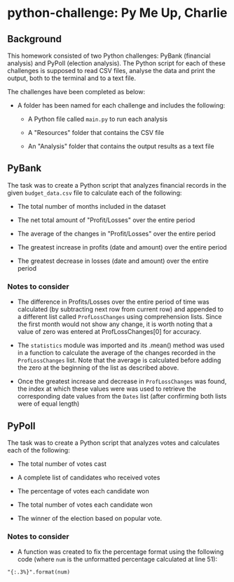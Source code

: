 # python-challenge: Py Me Up, Charlie

## Background

This homework consisted of two Python challenges: PyBank (financial analysis) and PyPoll (election analysis). The Python script for each of these challenges is supposed to read CSV files, analyse the data and print the output, both to the terminal and to a text file.

The challenges have been completed as below:
* A folder has been named for each challenge and includes the following:

    * A Python file called `main.py` to run each analysis

    * A "Resources" folder that contains the CSV file

    * An "Analysis" folder that contains the output results as a  text file

## PyBank

The task was to create a Python script that analyzes financial records in the given `budget_data.csv` file to calculate each of the following:

  * The total number of months included in the dataset

  * The net total amount of "Profit/Losses" over the entire period

  * The average of the changes in "Profit/Losses" over the entire period

  * The greatest increase in profits (date and amount) over the entire period

  * The greatest decrease in losses (date and amount) over the entire period

### Notes to consider

* The difference in Profits/Losses over the entire period of time was calculated (by subtracting next row from current row) and appended to a different list called `ProfLossChanges` using comprehension lists. Since the first month would not show any change, it is worth noting that a value of zero was entered at ProfLossChanges[0] for accuracy.

* The `statistics` module was imported and its .mean() method was used in a function to calculate the average of the changes recorded in the `ProfLossChanges` list. Note that the average is calculated before adding the zero at the beginning of the list as described above.

* Once the greatest increase and decrease in `ProfLossChanges` was found, the index at which these values were was used to retrieve the corresponding date values from the `Dates` list (after confirming both lists were of equal length)

## PyPoll

The task was to create a Python script that analyzes votes and calculates each of the following:

  * The total number of votes cast

  * A complete list of candidates who received votes

  * The percentage of votes each candidate won

  * The total number of votes each candidate won

  * The winner of the election based on popular vote.

### Notes to consider

* A function was created to fix the percentage format using the following code (where `num` is the unformatted percentage calculated at line 51):
```text
"{:.3%}".format(num)
```
